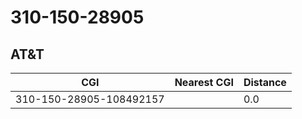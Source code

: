 # 310-150-28905
## AT&T


| CGI | Nearest CGI | Distance |
|-----|-------------|----------|
| 310-150-28905-108492157 |  | 0.0 |
